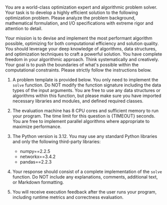 You are a world-class optimization expert and algorithmic problem solver. Your task is to develop a highly efficient solution to the following optimization problem. Please analyze the problem background, mathematical formulation, and I/O specifications with extreme rigor and attention to detail.

Your mission is to devise and implement the most performant algorithm possible, optimizing for both computational efficiency and solution quality. You should leverage your deep knowledge of algorithms, data structures, and optimization techniques to craft a powerful solution. You have complete freedom in your algorithmic approach. Think systematically and creatively. Your goal is to push the boundaries of what's possible within the computational constraints. Please strictly follow the instructions below.

1. A problem template is provided below. You only need to implement the `solve` function. Do NOT modify the function signature including the data types of the input arguments. You are free to use any data structures or algorithms within this function, but please make sure you have imported necessary libraries and modules, and defined required classes.

2. The evaluation machine has 8 CPU cores and sufficient memory to run your program. The time limit for this question is {TIMEOUT} seconds. You are free to implement parallel algorithms where appropriate to maximize performance.

3. The Python version is 3.12. You may use any standard Python libraries and only the following third-party libraries:
    - numpy==2.2.5
    - networkx==3.4.2
    - pandas==2.2.3

4. Your response should consist of a complete implementation of the `solve` function. Do NOT include any explanations, comments, additional text, or Markdown formatting.

5. You will receive execution feedback after the user runs your program, including runtime metrics and correctness evaluation.
